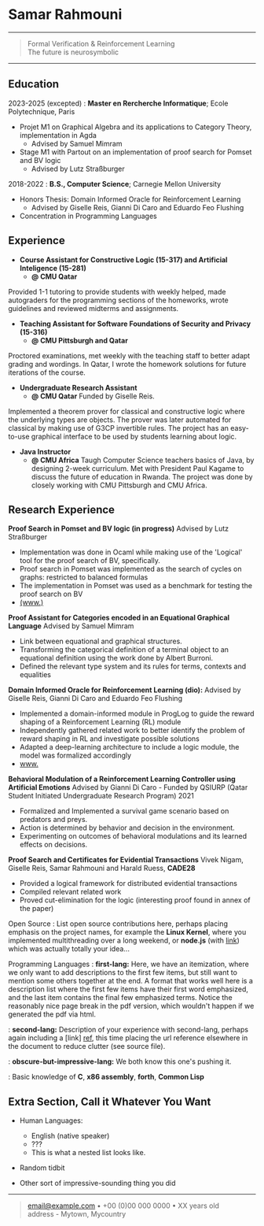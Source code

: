 Samar Rahmouni
============

----

>  Formal Verification & Reinforcement Learning \
>  The future is neurosymbolic

----

Education
---------

2023-2025 (excepted)
:   **Master en Rercherche Informatique**; Ecole Polytechnique, Paris
* Projet M1 on Graphical Algebra and its applications to Category Theory, implementation in Agda
  *  Advised by Samuel Mimram 
* Stage M1 with Partout on an implementation of proof search for Pomset and BV logic 
  * Advised by Lutz Straßburger

2018-2022
:   **B.S., Computer Science**; Carnegie Mellon University
* Honors Thesis: Domain Informed Oracle for Reinforcement Learning
  * Advised by Giselle Reis, Gianni Di Caro and Eduardo Feo Flushing 
* Concentration in Programming Languages


Experience
----------

* **Course Assistant for Constructive Logic (15-317) and Artificial Inteligence (15-281)**
  * **@ CMU Qatar**

Provided 1-1 tutoring to provide students with weekly helped, made autograders for the programming sections of the homeworks, wrote guidelines and reviewed midterms and assignments. 

* **Teaching Assistant for Software Foundations of Security and Privacy (15-316)**
  * **@ CMU Pittsburgh and Qatar**

Proctored examinations, met weekly with the teaching staff to better adapt grading and wordings. In Qatar, I wrote the homework solutions for future iterations of the course.


* **Undergraduate Research Assistant**
  * **@ CMU Qatar**
Funded by Giselle Reis. 

Implemented a theorem prover for classical and constructive logic where the underlying types are objects. The prover was later automated for classical by making use of G3CP invertible rules. The project has an easy-to-use graphical interface to be used by students learning about logic. 

* **Java Instructor** 
  * **@ CMU Africa**
Taugh Computer Science teachers basics of Java, by designing 2-week curriculum. Met with President Paul Kagame to discuss the future of education in Rwanda. The project was done by closely working with CMU Pittsburgh and CMU Africa. 


Research Experience
--------------------

**Proof Search in Pomset and BV logic (in progress)** Advised by Lutz Straßburger 
* Implementation was done in Ocaml while making use of the 'Logical' tool for the proof search of BV, specifically. 
* Proof search in Pomset was implemented as the search of cycles on graphs: restricted to balanced formulas 
* The implementation in Pomset was used as a benchmark for testing the proof search on BV 
* [(www.)](prospectus.pdf)

**Proof Assistant for Categories encoded in an Equational Graphical Language** Advised by Samuel Mimram
* Link between equational and graphical structures. 
* Transforming the categorical definition of a terminal object to an equational definition using the work done by Albert Burroni.  
* Defined the relevant type system and its rules for terms, contexts and equalities 

**Domain Informed Oracle for Reinforcement Learning (dio):** Advised by Giselle Reis, Gianni Di Caro and Eduardo Feo Flushing
* Implemented a domain-informed module in ProgLog to guide the reward shaping of a Reinforcement Learning (RL) module 
* Independently gathered related work to better identify the problem of reward shaping in RL and investigate possible solutions
* Adapted a deep-learning architecture to include a logic module, the model was formalized accordingly 
* [www.](main.pdf) 

**Behavioral Modulation of a Reinforcement Learning Controller using Artificial Emotions**
Advised by Gianni Di Caro - Funded by QSIURP (Qatar Student Initiated Undergraduate Research Program) 2021
* Formalized and Implemented a survival game scenario based on predators and preys. 
* Action is determined by behavior and decision in the environment. 
* Experimenting on outcomes of behavioral modulations and its learned effects on decisions. 

**Proof Search and Certificates for Evidential Transactions** 
Vivek Nigam, Giselle Reis, Samar Rahmouni and Harald Ruess, **CADE28** 
* Provided a logical framework for distributed evidential transactions 
* Compiled relevant related work 
* Proved cut-elimination for the logic (interesting proof found in annex of the paper) 

Open Source
:   List open source contributions here, perhaps placing emphasis on
    the project names, for example the **Linux Kernel**, where you
    implemented multithreading over a long weekend, or **node.js**
    (with [link](http://nodejs.org)) which was actually totally
    your idea...

Programming Languages
:   **first-lang:** Here, we have an itemization, where we only want
    to add descriptions to the first few items, but still want to
    mention some others together at the end. A format that works well
    here is a description list where the first few items have their
    first word emphasized, and the last item contains the final few
    emphasized terms. Notice the reasonably nice page break in the pdf
    version, which wouldn't happen if we generated the pdf via html.

:   **second-lang:** Description of your experience with second-lang,
    perhaps again including a [link] [ref], this time placing the url
    reference elsewhere in the document to reduce clutter (see source
    file). 

:   **obscure-but-impressive-lang:** We both know this one's pushing
    it.

:   Basic knowledge of **C**, **x86 assembly**, **forth**, **Common Lisp**

[ref]: https://github.com/githubuser/superlongprojectname

Extra Section, Call it Whatever You Want
----------------------------------------

* Human Languages:

     * English (native speaker)
     * ???
     * This is what a nested list looks like.

* Random tidbit

* Other sort of impressive-sounding thing you did

----

> <email@example.com> • +00 (0)00 000 0000 • XX years old\
> address - Mytown, Mycountry
